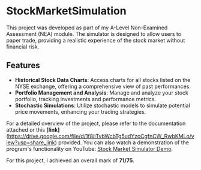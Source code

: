 # StockMarketSimulation

This project was developed as part of my A-Level Non-Examined Assessment (NEA) module. The simulator is designed to allow users to paper trade, providing a realistic experience of the stock market without financial risk.

## Features

- **Historical Stock Data Charts**: Access charts for all stocks listed on the NYSE exchange, offering a comprehensive view of past performances.
- **Portfolio Management and Analysis**: Manage and analyze your stock portfolio, tracking investments and performance metrics.
- **Stochastic Simulations**: Utilize stochastic models to simulate potential price movements, enhancing your trading strategies.

For a detailed overview of the project, please refer to the documentation attached or this **[link]**(https://drive.google.com/file/d/1f8iiTvbWcbTg5udYzoCgfnCW_RwbKMLo/view?usp=share_link) provided. You can also watch a demonstration of the program's functionality on YouTube: [Stock Market Simulator Demo](https://youtu.be/IYRjPYVRNJw).

For this project, I achieved an overall mark of **71/75**.
